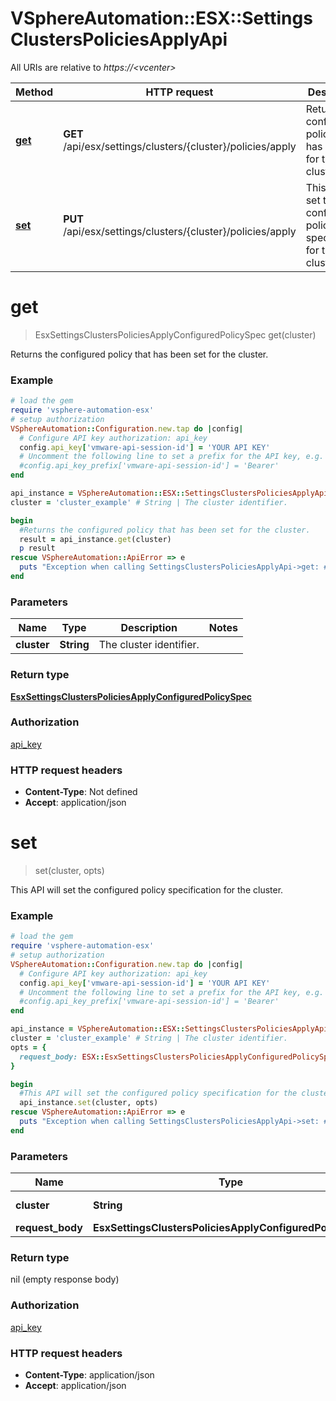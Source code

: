 # VSphereAutomation::ESX::SettingsClustersPoliciesApplyApi

All URIs are relative to *https://&lt;vcenter&gt;*

Method | HTTP request | Description
------------- | ------------- | -------------
[**get**](SettingsClustersPoliciesApplyApi.md#get) | **GET** /api/esx/settings/clusters/{cluster}/policies/apply | Returns the configured policy that has been set for the cluster.
[**set**](SettingsClustersPoliciesApplyApi.md#set) | **PUT** /api/esx/settings/clusters/{cluster}/policies/apply | This API will set the configured policy specification for the cluster.


# **get**
> EsxSettingsClustersPoliciesApplyConfiguredPolicySpec get(cluster)

Returns the configured policy that has been set for the cluster.

### Example
```ruby
# load the gem
require 'vsphere-automation-esx'
# setup authorization
VSphereAutomation::Configuration.new.tap do |config|
  # Configure API key authorization: api_key
  config.api_key['vmware-api-session-id'] = 'YOUR API KEY'
  # Uncomment the following line to set a prefix for the API key, e.g. 'Bearer' (defaults to nil)
  #config.api_key_prefix['vmware-api-session-id'] = 'Bearer'
end

api_instance = VSphereAutomation::ESX::SettingsClustersPoliciesApplyApi.new
cluster = 'cluster_example' # String | The cluster identifier.

begin
  #Returns the configured policy that has been set for the cluster.
  result = api_instance.get(cluster)
  p result
rescue VSphereAutomation::ApiError => e
  puts "Exception when calling SettingsClustersPoliciesApplyApi->get: #{e}"
end
```

### Parameters

Name | Type | Description  | Notes
------------- | ------------- | ------------- | -------------
 **cluster** | **String**| The cluster identifier. | 

### Return type

[**EsxSettingsClustersPoliciesApplyConfiguredPolicySpec**](EsxSettingsClustersPoliciesApplyConfiguredPolicySpec.md)

### Authorization

[api_key](../README.md#api_key)

### HTTP request headers

 - **Content-Type**: Not defined
 - **Accept**: application/json



# **set**
> set(cluster, opts)

This API will set the configured policy specification for the cluster.

### Example
```ruby
# load the gem
require 'vsphere-automation-esx'
# setup authorization
VSphereAutomation::Configuration.new.tap do |config|
  # Configure API key authorization: api_key
  config.api_key['vmware-api-session-id'] = 'YOUR API KEY'
  # Uncomment the following line to set a prefix for the API key, e.g. 'Bearer' (defaults to nil)
  #config.api_key_prefix['vmware-api-session-id'] = 'Bearer'
end

api_instance = VSphereAutomation::ESX::SettingsClustersPoliciesApplyApi.new
cluster = 'cluster_example' # String | The cluster identifier.
opts = {
  request_body: ESX::EsxSettingsClustersPoliciesApplyConfiguredPolicySpec.new # EsxSettingsClustersPoliciesApplyConfiguredPolicySpec | 
}

begin
  #This API will set the configured policy specification for the cluster.
  api_instance.set(cluster, opts)
rescue VSphereAutomation::ApiError => e
  puts "Exception when calling SettingsClustersPoliciesApplyApi->set: #{e}"
end
```

### Parameters

Name | Type | Description  | Notes
------------- | ------------- | ------------- | -------------
 **cluster** | **String**| The cluster identifier. | 
 **request_body** | **EsxSettingsClustersPoliciesApplyConfiguredPolicySpec**|  | [optional] 

### Return type

nil (empty response body)

### Authorization

[api_key](../README.md#api_key)

### HTTP request headers

 - **Content-Type**: application/json
 - **Accept**: application/json



